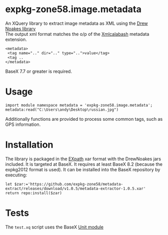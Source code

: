 # expkg-zone58.image.metadata
An XQuery library to extract image metadata as XML using the 
[Drew Noakes library](http://drewnoakes.com/code/exif/)  
The output xml format matches the o/p of the [Xmlcalabash](http://xmlcalabash.com/) metadata extension. 
````
<metadata>
 <tag name=".." dir=".." type="..">value</tag>
 <tag ..
</metadata>
````
BaseX 7.7 or greater is required.

# Usage
````
import module namespace metadata = 'expkg-zone58.image.metadata';
metadata:read("C:\Users\andy\Desktop\russian.jpg")
````
Additionally functions are provided to process some common tags, such as GPS information.

# Installation
The library is packaged in the [EXpath](http://expath.org/spec/pkg) xar format with 
the DrewNoakes jars included. 
It is targeted at BaseX. It requires at least BaseX 8.2 (because the expkg2012 format is used). 
It can be installed into the BaseX repository by executing:
````
let $zar:='https://github.com/expkg-zone58/metadata-extract/releases/download/v1.0.5/metadata-extractor-1.0.5.xar'
return repo:install($zar)
````
# Tests
The `test.xq` script uses the BaseX [Unit module](http://docs.basex.org/wiki/Unit_Module)
